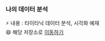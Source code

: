 ### 나의 데이터 분석
⚡ 내용 : 타이타닉 데이터 분석, 시각화 예재 <br>
😄 해당 저장소로 [이동하기](https://github.com/hyun50/MyDataAna) 

<!--
**hyun50/hyun50** is a ✨ _special_ ✨ repository because its `README.md` (this file) appears on your GitHub profile.

Here are some ideas to get you started:

- 🔭 I’m currently working on ...
- 🌱 I’m currently learning ...
- 👯 I’m looking to collaborate on ...
- 🤔 I’m looking for help with ...
- 💬 Ask me about ...
- 📫 How to reach me: ...
- 😄 Pronouns: ...
- ⚡ Fun fact: ...
-->

